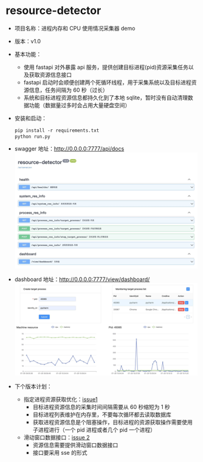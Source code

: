 # resource-detector

- 项目名称：进程内存和 CPU 使用情况采集器 demo
- 版本：v1.0
- 基本功能：
  - 使用 fastapi 对外暴露 api 服务，提供创建目标进程(pid)资源采集任务以及获取资源信息接口
  - fastapi 启动时会顺便创建两个死循环线程，用于采集系统以及目标进程资源信息，任务间隔为 60 秒（过长）
  - 系统和目标进程资源信息都持久化到了本地 sqlite，暂时没有自动清理数据功能（数据量过多时会占用大量硬盘空间） 
- 安装和启动：
  ```
  pip install -r requirements.txt
  python run.py
  ```
- swagger 地址：http://0.0.0.0:7777/api/docs
![swagger](./image/swagger.jpg)

- dashboard 地址：http://0.0.0.0:7777/view/dashboard/
![swagger](./image/dashboard.jpg)

- 下个版本计划：
  - 指定进程资源获取优化：[issue1 ](https://github.com/fl-flow/resource-detector/issues/1)
    - 目标进程资源信息的采集时间间隔需要从 60 秒缩短为 1 秒
    - 目标进程列表维护在内存里，不要每次循环都去读取数据库
    - 获取进程资源信息是个阻塞操作，目标进程的资源获取操作需要使用子进程进行（一个 pid 进程或者几个 pid 一个进程）
  - 滑动窗口数据接口：[issue 2](https://github.com/fl-flow/resource-detector/issues/2)
    - 资源信息需要提供滑动窗口数据接口
    - 接口要采用 sse 的形式